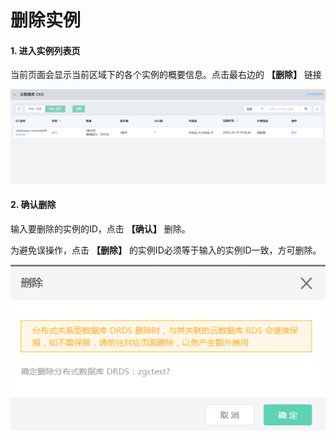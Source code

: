 # 删除实例

#### 1. 进入实例列表页
当前页面会显示当前区域下的各个实例的概要信息。点击最右边的 **【删除】** 链接

![实例列表](../../../../../image/JCHDB/instance_list.png)

#### 2. 确认删除

输入要删除的实例的ID，点击 **【确认】** 删除。 

为避免误操作，点击 **【删除】** 的实例ID必须等于输入的实例ID一致，方可删除。

![确认删除](../../../../../image/DRDS/delete-instance.png)
